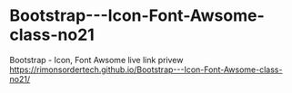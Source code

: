 # Bootstrap---Icon-Font-Awsome-class-no21
Bootstrap - Icon, Font Awsome
live link privew
 https://rimonsordertech.github.io/Bootstrap---Icon-Font-Awsome-class-no21/
